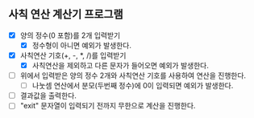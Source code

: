 ## 사칙 연산 계산기 프로그램
  - [x] 양의 정수(0 포함)를 2개 입력받기
    - [x] 정수형이 아니면 예외가 발생한다.
  - [x] 사칙연산 기호(+, -, *, /)를 입력받기
    - [x] 사칙연산을 제외하고 다른 문자가 들어오면 예외가 발생한다.
  - [ ] 위에서 입력받은 양의 정수 2개와 사칙연산 기호를 사용하여 연산을 진행한다.
    - [ ] 나눗셈 연산에서 분모(두번째 정수)에 0이 입력되면 예외가 발생한다.
  - [ ] 결과값을 출력한다.
  - [ ] "exit" 문자열이 입력되기 전까지 무한으로 계산을 진행한다.
